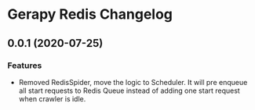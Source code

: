 # Gerapy Redis Changelog

## 0.0.1 (2020-07-25)

### Features

* Removed RedisSpider, move the logic to Scheduler. It will pre enqueue 
all start requests to Redis Queue instead of adding one start request
when crawler is idle.
